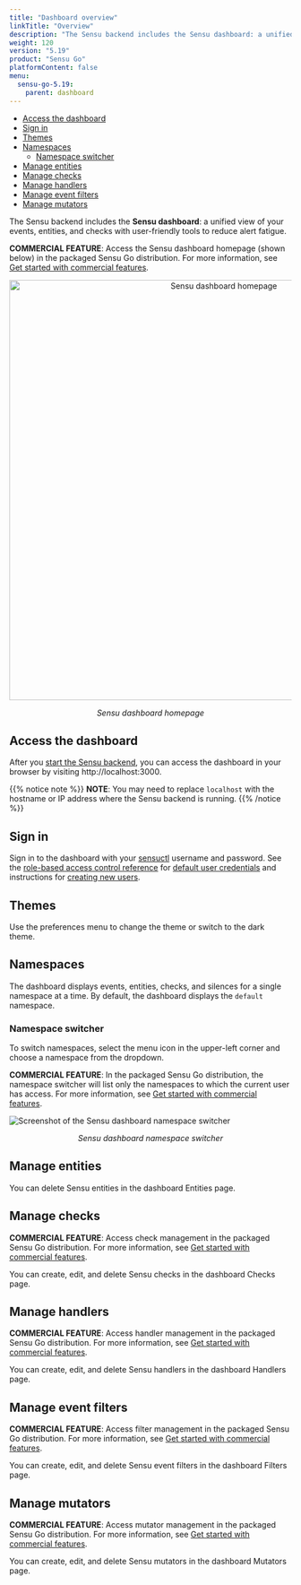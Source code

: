 ```yaml
---
title: "Dashboard overview"
linkTitle: "Overview"
description: "The Sensu backend includes the Sensu dashboard: a unified view of your Sensu resources with user-friendly tools to reduce alert fatigue. Read this guide to start using the Sensu dashboard."
weight: 120
version: "5.19"
product: "Sensu Go"
platformContent: false
menu:
  sensu-go-5.19:
    parent: dashboard
---
```


- [Access the dashboard](#access-the-dashboard)
- [Sign in](#sign-in)
- [Themes](#themes)
- [Namespaces](#namespaces)
  - [Namespace switcher](#namespace-switcher)
- [Manage entities](#manage-entities)
- [Manage checks](#manage-checks)
- [Manage handlers](#manage-handlers)
- [Manage event filters](#manage-event-filters)
- [Manage mutators](#manage-mutators)


The Sensu backend includes the **Sensu dashboard**: a unified view of your events, entities, and checks with user-friendly tools to reduce alert fatigue.

**COMMERCIAL FEATURE**: Access the Sensu dashboard homepage (shown below) in the packaged Sensu Go distribution. For more information, see [Get started with commercial features][6].

<div style="text-align:center">
<img src="/images/homepage.png" alt="Sensu dashboard homepage" width="750">
</div>

<p style="text-align:center"><i>Sensu dashboard homepage</i></p>

## Access the dashboard

After you [start the Sensu backend][1], you can access the dashboard in your browser by visiting http://localhost:3000.

{{% notice note %}}
**NOTE**: You may need to replace `localhost` with the hostname or IP address where the Sensu backend is running.
{{% /notice %}}

## Sign in

Sign in to the dashboard with your [sensuctl][2] username and password.
See the [role-based access control reference][3] for [default user credentials][4] and instructions for [creating new users][5].

## Themes

Use the preferences menu to change the theme or switch to the dark theme.

## Namespaces

The dashboard displays events, entities, checks, and silences for a single namespace at a time.
By default, the dashboard displays the `default` namespace.

### Namespace switcher

To switch namespaces, select the menu icon in the upper-left corner and choose a namespace from the dropdown.

**COMMERCIAL FEATURE**: In the packaged Sensu Go distribution, the namespace switcher will list only the namespaces to which the current user has access. For more information, see [Get started with commercial features][6].

<img src="/images/dashboard-namespace-switcher.png" alt="Screenshot of the Sensu dashboard namespace switcher">

<p style="text-align:center"><i>Sensu dashboard namespace switcher</i></p>

## Manage entities

You can delete Sensu entities in the dashboard Entities page.

## Manage checks

**COMMERCIAL FEATURE**: Access check management in the packaged Sensu Go distribution. For more information, see [Get started with commercial features][6].

You can create, edit, and delete Sensu checks in the dashboard Checks page.

## Manage handlers

**COMMERCIAL FEATURE**: Access handler management in the packaged Sensu Go distribution. For more information, see [Get started with commercial features][6].

You can create, edit, and delete Sensu handlers in the dashboard Handlers page.

## Manage event filters

**COMMERCIAL FEATURE**: Access filter management in the packaged Sensu Go distribution. For more information, see [Get started with commercial features][6].

You can create, edit, and delete Sensu event filters in the dashboard Filters page.

## Manage mutators

**COMMERCIAL FEATURE**: Access mutator management in the packaged Sensu Go distribution. For more information, see [Get started with commercial features][6].

You can create, edit, and delete Sensu mutators in the dashboard Mutators page.

[1]: ../../reference/backend#restart-the-service
[2]: ../../sensuctl/reference/
[3]: ../../reference/rbac/
[4]: ../../reference/rbac#default-users
[5]: ../../reference/rbac#create-users
[6]: ../../commercial/
